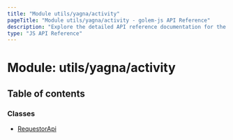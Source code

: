 ```yaml
---
title: "Module utils/yagna/activity"
pageTitle: "Module utils/yagna/activity - golem-js API Reference"
description: "Explore the detailed API reference documentation for the Module utils/yagna/activity within the golem-js SDK for the Golem Network."
type: "JS API Reference"
---
```

# Module: utils/yagna/activity

## Table of contents

### Classes

- [RequestorApi](../classes/utils_yagna_activity.RequestorApi)
